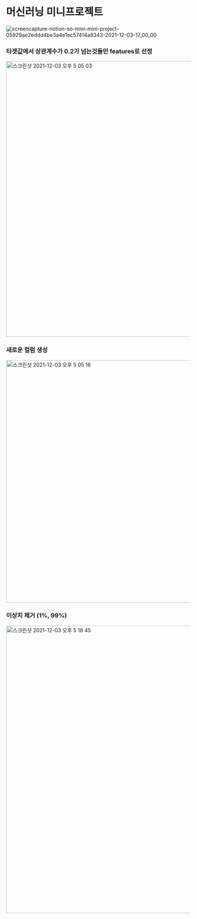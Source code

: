 # 머신러닝 미니프로젝트

![screencapture-notion-so-mini-mini-project-05929ae2eddd4be3a4e1ec57414a8343-2021-12-03-17_00_00](https://user-images.githubusercontent.com/89058117/144566731-c8eb4906-7c02-4bbd-b683-0dc9ae5d4d10.png)

### 타겟값에서 상관계수가 0.2가 넘는것들만 features로 선정
<img width="750" alt="스크린샷 2021-12-03 오후 5 05 03" src="https://user-images.githubusercontent.com/89058117/144567389-bccf2060-37c0-4deb-b725-ecdc7d1dabaf.png">

### 새로운 컬럼 생성
<img width="660" alt="스크린샷 2021-12-03 오후 5 05 16" src="https://user-images.githubusercontent.com/89058117/144567556-329ce0cd-4d24-4605-8d17-8e7829214df4.png">

### 이상치 제거 (1%, 99%)
<img width="783" alt="스크린샷 2021-12-03 오후 5 18 45" src="https://user-images.githubusercontent.com/89058117/144569087-9349ba88-86c0-4274-bcbc-d8f471f632d0.png">
